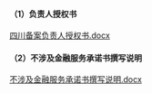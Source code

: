 #### （1）负责人授权书

[四川备案负责人授权书.docx](https://badownload.s3.cn-north-1.jdcloud-oss.com/buchongziliao/sichuan/shouquanshu.doc)

#### （2）不涉及金融服务承诺书撰写说明

[不涉及金融服务承诺书撰写说明.docx](https://badownload.s3.cn-north-1.jdcloud-oss.com/buchongziliao/sichuan/jinrongqingkuangshuoming.docx)
